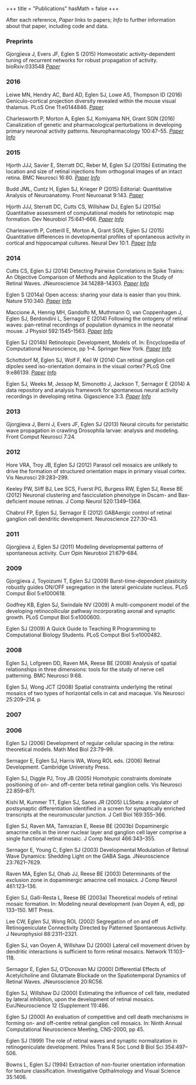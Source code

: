 +++
title = "Publications"
hasMath = false 
+++

After each reference, *Paper* links to papers; *Info* to further information
about that paper, including code and data.

### Preprints
Gjorgjieva J, Evers JF, Eglen S (2015) Homeostatic activity-dependent
tuning of recurrent networks for robust propagation of
activity. bioRxiv:033548 [*Paper*](http://biorxiv.org/content/early/2015/12/02/033548)


### 2016

Leiwe MN, Hendry AC, Bard AD, Eglen SJ, Lowe AS, Thompson ID (2016)
Geniculo-cortical projection diversity revealed within the mouse
visual thalamus. PLoS One
11:e0144846. [*Paper*](http://dx.doi.org/10.1371/journal.pone.0144846)

Charlesworth P, Morton A, Eglen SJ, Komiyama NH, Grant SGN (2016)
Canalization of genetic and pharmacological perturbations in
developing primary neuronal activity patterns. Neuropharmacology
100:47–55. [*Paper*](http://dx.doi.org/10.1016/j.neuropharm.2015.07.027)
[*Info*](http://damtp.cam.ac.uk/user/sje30/papers/charlesworth2015_data.pdf)

### 2015

Hjorth JJJ, Savier E, Sterratt DC, Reber M, Eglen SJ (2015b)
Estimating the location and size of retinal injections from orthogonal
images of an intact retina. BMC Neurosci 16:80.
[*Paper*](http://dx.doi.org/10.1186/s12868-015-0217-8)
[*Info*](https://github.com/Hjorthmedh/IntactEye)

Budd JML, Cuntz H, Eglen SJ, Krieger P (2015) Editorial: Quantitative
Analysis of Neuroanatomy. Front Neuroanat 9:143.
[*Paper*](http://dx.doi.org/10.3389/fnana.2015.00143)

Hjorth JJJ, Sterratt DC, Cutts CS, Willshaw DJ, Eglen SJ (2015a)
Quantitative assessment of computational models for retinotopic map
formation. Dev Neurobiol 75:641–666.
[*Paper*](http://dx.doi.org/10.1002/dneu.22241)
[*Info*](https://github.com/Hjorthmedh/RetinalMap)


Charlesworth P, Cotterill E, Morton A, Grant SGN, Eglen SJ (2015)
Quantitative differences in developmental profiles of spontaneous
activity in cortical and hippocampal cultures. Neural Dev 10:1.
[*Paper*](http://www.neuraldevelopment.com/content/10/1/1/)
[*Info*](https://github.com/sje30/g2chvc)




### 2014

Cutts CS, Eglen SJ (2014) Detecting Pairwise Correlations in Spike
Trains: An Objective Comparison of Methods and Application to the
Study of Retinal Waves. JNeuroscience 34:14288–14303.
[*Paper*]()
[*Info*]()


Eglen S (2014a) Open access: sharing your data is easier than you think. Nature 510:340.
[*Paper*]()
[*Info*]()

Maccione A, Hennig MH, Gandolfo M, Muthmann O, van Coppenhagen J, Eglen SJ, Berdondini L, Sernagor E (2014) Following the ontogeny of retinal waves: pan-retinal recordings of population dynamics in the neonatal mouse. J Physiol 592:1545–1563.
[*Paper*]()
[*Info*]()

Eglen SJ (2014b) Retinotopic Development, Models of. In: Encyclopedia of Computational Neuroscience, pp 1–4. Springer New York.
[*Paper*]()
[*Info*]()

Schottdorf M, Eglen SJ, Wolf F, Keil W (2014) Can retinal ganglion cell dipoles seed iso-orientation domains in the visual cortex? PLoS One 9:e86139.
[*Paper*]()
[*Info*]()

Eglen SJ, Weeks M, Jessop M, Simonotto J, Jackson T, Sernagor E (2014)
A data repository and analysis framework for spontaneous neural
activity recordings in developing retina. Gigascience 3:3.
[*Paper*]()
[*Info*]()


### 2013

Gjorgjieva J, Berni J, Evers JF, Eglen SJ (2013) Neural circuits for
peristaltic wave propagation in crawling Drosophila larvae: analysis
and modeling. Front Comput Neurosci 7:24.

### 2012

Hore VRA, Troy JB, Eglen SJ (2012) Parasol cell mosaics are unlikely
to drive the formation of structured orientation maps in primary
visual cortex. Vis Neurosci 29:283–299.


Keeley PW, Sliff BJ, Lee SCS, Fuerst PG, Burgess RW, Eglen SJ, Reese
BE (2012) Neuronal clustering and fasciculation phenotype in Dscam-
and Bax-deficient mouse retinas. J Comp Neurol 520:1349–1364.


Chabrol FP, Eglen SJ, Sernagor E (2012) GABAergic control of retinal
ganglion cell dendritic development. Neuroscience 227:30–43.


### 2011

Gjorgjieva J, Eglen SJ (2011) Modeling developmental patterns of
spontaneous activity. Curr Opin Neurobiol 21:679–684.



### 2009

Gjorgjieva J, Toyoizumi T, Eglen SJ (2009) Burst-time-dependent plasticity robustly guides ON/OFF segregation in the lateral geniculate nucleus. PLoS Comput Biol 5:e1000618.



Godfrey KB, Eglen SJ, Swindale NV (2009) A multi-component model of the developing retinocollicular pathway incorporating axonal and synaptic growth. PLoS Comput Biol 5:e1000600.

Eglen SJ (2009) A Quick Guide to Teaching R Programming to Computational Biology Students. PLoS Comput Biol 5:e1000482.

### 2008

Eglen SJ, Lofgreen DD, Raven MA, Reese BE (2008) Analysis of spatial relationships in three dimensions: tools for the study of nerve cell patterning. BMC Neurosci 9:68.

Eglen SJ, Wong JCT (2008) Spatial constraints underlying the retinal mosaics of two types of horizontal cells in cat and macaque. Vis Neurosci 25:209–214.
p

### 2007

### 2006
Eglen SJ (2006) Development of regular cellular spacing in the retina: theoretical models. Math Med Biol 23:79–99.

Sernagor E, Eglen SJ, Harris WA, Wong ROL eds. (2006) Retinal Development. Cambridge University Press.

Eglen SJ, Diggle PJ, Troy JB (2005) Homotypic constraints dominate positioning of on- and off-center beta retinal ganglion cells. Vis Neurosci 22:859–871.

Kishi M, Kummer TT, Eglen SJ, Sanes JR (2005) LL5beta: a regulator of postsynaptic differentiation identified in a screen for synaptically enriched transcripts at the neuromuscular junction. J Cell Biol 169:355–366.

Eglen SJ, Raven MA, Tamrazian E, Reese BE (2003b) Dopaminergic amacrine cells in the inner nuclear layer and ganglion cell layer comprise a single functional retinal mosaic. J Comp Neurol 466:343–355.

Sernagor E, Young C, Eglen SJ (2003) Developmental Modulation of Retinal Wave Dynamics: Shedding Light on the GABA Saga. JNeuroscience 23:7621–7629.

Raven MA, Eglen SJ, Ohab JJ, Reese BE (2003) Determinants of the exclusion zone in dopaminergic amacrine cell mosaics. J Comp Neurol 461:123–136.

Eglen SJ, Galli-Resta L, Reese BE (2003a) Theoretical models of retinal mosaic formation. In: Modeling neural development (van Ooyen A, ed), pp 133–150. MIT Press.

Lee CW, Eglen SJ, Wong ROL (2002) Segregation of on and off Retinogeniculate Connectivity Directed by Patterned Spontaneous Activity. J Neurophysiol 88:2311–2321.

Eglen SJ, van Ooyen A, Willshaw DJ (2000) Lateral cell movement driven by dendritic interactions is sufficient to form retinal mosaics. Network 11:103–118.

Sernagor E, Eglen SJ, O’Donovan MJ (2000) Differential Effects of Acetylcholine and Glutamate Blockade on the Spatiotemporal Dynamics of Retinal Waves. JNeuroscience 20:RC56.

Eglen SJ, Willshaw DJ (2000) Estimating the influence of cell fate, mediated by lateral inhibition, upon the development of retinal mosaics. EurJNeuroscience 12 (Supplement 11):486.

Eglen SJ (2000) An evaluation of competitive and cell death mechanisms in forming on- and off-centre retinal ganglion cell mosaics. In: Ninth Annual Computational Neuroscience Meeting, CNS-2000, pp 45.

Eglen SJ (1999) The role of retinal waves and synaptic normalization in retinogeniculate development. Philos Trans R Soc Lond B Biol Sci 354:497–506.

Bowns L, Eglen SJ (1994) Extraction of non-fourier orientation information for texture classification. Investigative Opthalmology and Visual Science 35:1406.
